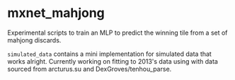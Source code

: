 # mxnet_mahjong
Experimental scripts to train an MLP to predict the winning tile from a set of mahjong discards. 

`simulated_data` contains a mini implementation for simulated data that works alright. Currently working on fitting to 2013's data using with data sourced from arcturus.su and DexGroves/tenhou_parse.

